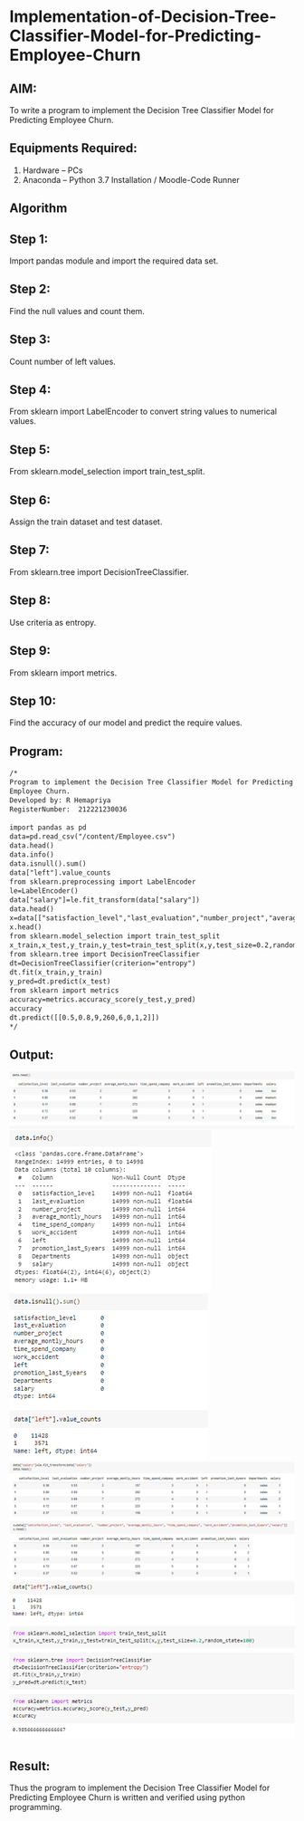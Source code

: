 # Implementation-of-Decision-Tree-Classifier-Model-for-Predicting-Employee-Churn

## AIM:
To write a program to implement the Decision Tree Classifier Model for Predicting Employee Churn.

## Equipments Required:
1. Hardware – PCs
2. Anaconda – Python 3.7 Installation / Moodle-Code Runner

## Algorithm
## Step 1:
Import pandas module and import the required data set.

## Step 2:
Find the null values and count them.

## Step 3:
Count number of left values.

## Step 4:
From sklearn import LabelEncoder to convert string values to numerical values.

## Step 5:
From sklearn.model_selection import train_test_split.

## Step 6:
Assign the train dataset and test dataset.

## Step 7:
From sklearn.tree import DecisionTreeClassifier.

## Step 8:
Use criteria as entropy.

## Step 9:
From sklearn import metrics.

## Step 10:
Find the accuracy of our model and predict the require values.

## Program:
```
/*
Program to implement the Decision Tree Classifier Model for Predicting Employee Churn.
Developed by: R Hemapriya
RegisterNumber:  212221230036

import pandas as pd
data=pd.read_csv("/content/Employee.csv")
data.head()
data.info()
data.isnull().sum()
data["left"].value_counts
from sklearn.preprocessing import LabelEncoder
le=LabelEncoder()
data["salary"]=le.fit_transform(data["salary"])
data.head()
x=data[["satisfaction_level","last_evaluation","number_project","average_montly_hours","time_spend_company","Work_accident","promotion_last_5years","salary"]]
x.head()
from sklearn.model_selection import train_test_split
x_train,x_test,y_train,y_test=train_test_split(x,y,test_size=0.2,random_state=100)
from sklearn.tree import DecisionTreeClassifier
dt=DecisionTreeClassifier(criterion="entropy")
dt.fit(x_train,y_train)
y_pred=dt.predict(x_test)
from sklearn import metrics
accuracy=metrics.accuracy_score(y_test,y_pred)
accuracy
dt.predict([[0.5,0.8,9,260,6,0,1,2]])
*/
```
## Output:
![output](https://github.com/Hemapriya-2004/Implementation-of-Decision-Tree-Classifier-Model-for-Predicting-Employee-Churn/blob/e7c213d3639bf8e12bbfd806d5e660b65e0b01e0/5a.PNG)
![output](https://github.com/Hemapriya-2004/Implementation-of-Decision-Tree-Classifier-Model-for-Predicting-Employee-Churn/blob/417bc0a163b037d50530a24dd5e00a55b2179f69/5b.PNG)
![output](https://github.com/Hemapriya-2004/Implementation-of-Decision-Tree-Classifier-Model-for-Predicting-Employee-Churn/blob/48a87bcc9c6128ec1e3e08c5b007484ea9795045/5c.PNG)
![output](https://github.com/Hemapriya-2004/Implementation-of-Decision-Tree-Classifier-Model-for-Predicting-Employee-Churn/blob/6a35e1628007ba665374c065935b6547884c908f/5d.PNG)
![output](https://github.com/Hemapriya-2004/Implementation-of-Decision-Tree-Classifier-Model-for-Predicting-Employee-Churn/blob/a057ad4cb89d2d19eaacb872c81f5ece0785e30e/5e.PNG)
## Result:
Thus the program to implement the  Decision Tree Classifier Model for Predicting Employee Churn is written and verified using python programming.
